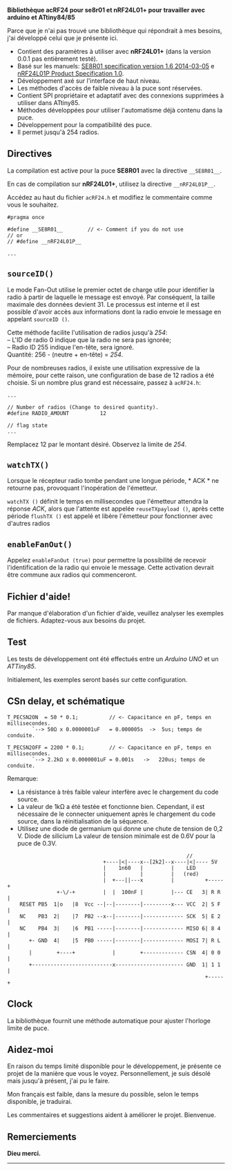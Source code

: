 
**Bibliothèque acRF24 pour se8r01 et nRF24L01+ pour travailler avec arduino et ATtiny84/85**

Parce que je n'ai pas trouvé une bibliothèque qui répondrait à mes besoins, j'ai développé celui que je présente ici.
* Contient des paramètres à utiliser avec **nRF24L01+** (dans la version 0.0.1 pas entièrement testé).
* Basé sur les manuels:
[SE8R01 specification version 1.6 2014-03-05](http://community.atmel.com/sites/default/files/forum_attachments/SE8R01_DataSheet_v1%20-%20副本.pdf)
 e [nRF24L01P Product Specification 1.0](https://www.nordicsemi.com/eng/content/download/2726/34069/file/nRF24L01P_Product_Specification_1_0.pdf).
* Développement axé sur l'interface de haut niveau.
* Les méthodes d'accès de faible niveau à la puce sont réservées.
* Contient SPI propriétaire et adaptatif avec des connexions supprimées à utiliser dans ATtiny85.
* Méthodes développées pour utiliser l'automatisme déjà contenu dans la puce.
* Développement pour la compatibilité des puce.
* Il permet jusqu'à 254 radios.

Directives
------------
  La compilation est active pour la puce **SE8R01** avec la directive `__SE8R01__`.
  
  En cas de compilation sur **nRF24L01+**, utilisez la directive `__nRF24L01P__`.

  Accédez au haut du fichier `acRF24.h` et modifiez le commentaire comme vous le souhaitez.

```
#pragma once

#define __SE8R01__        // <- Comment if you do not use
// or
// #define __nRF24L01P__

...

```


`sourceID()`
------------
  Le mode Fan-Out utilise le premier octet de charge utile pour identifier la radio à partir de laquelle le message est envoyé. Par conséquent, la taille maximale des données devient 31. Le processus est interne et il est possible d'avoir accès aux informations dont la radio envoie le message en appelant `sourceID ()`.
  
  Cette méthode facilite l'utilisation de radios jusqu'à *254*:    
  – L'ID de radio 0 indique que la radio ne sera pas ignorée;    
  – Radio ID 255 indique l'en-tête, sera ignoré.    
  Quantité: 256 - (neutre + en-tête) = *254*.
  
  Pour de nombreuses radios, il existe une utilisation expressive de la mémoire, pour cette raison, une configuration de base de 12 radios a été choisie. Si un nombre plus grand est nécessaire, passez à `acRF24.h`:

```
...

// Number of radios (Change to desired quantity).
#define RADIO_AMOUNT          12

// flag state
...
```

  Remplacez 12 par le montant désiré. Observez la limite de *254*.


`watchTX()`
------------
  Lorsque le récepteur radio tombe pendant une longue période, * ACK * ne retourne pas, provoquant l'inopération de l'émetteur.

  `watchTX ()` définit le temps en millisecondes que l'émetteur attendra la réponse *ACK*, alors que l'attente est appelée `reuseTXpayload ()`, après cette période `flushTX ()` est appelé et libère l'émetteur pour fonctionner avec d'autres radios


`enableFanOut()`
------------
  Appelez `enableFanOut (true)` pour permettre la possibilité de recevoir l'identification de la radio qui envoie le message. Cette activation devrait être commune aux radios qui commenceront.


Fichier d'aide!
------------
  Par manque d'élaboration d'un fichier d'aide, veuillez analyser les exemples de fichiers. Adaptez-vous aux besoins du projet.


Test
------------
  Les tests de développement ont été effectués entre un *Arduino UNO* et un *ATTiny85*.
  
  Initialement, les exemples seront basés sur cette configuration.


CSn delay, et schématique
------------
```  
T_PECSN2ON  = 50 * 0.1;          // <- Capacitance en pF, temps en millisecondes.
        `--> 50Ω x 0.0000001uF   = 0.000005s  ->  5us; temps de conduite.

T_PECSN2OFF = 2200 * 0.1;        // <- Capacitance en pF, temps en millisecondes.
        `--> 2.2kΩ x 0.0000001uF = 0.001s   ->   220us; temps de conduite.
```  
  Remarque: 
  * La résistance à très faible valeur interfère avec le chargement du code source.
  * La valeur de 1kΩ a été testée et fonctionne bien. Cependant, il est nécessaire de le connecter uniquement après le chargement du code source, dans la réinitialisation de la séquence.
  * Utilisez une diode de germanium qui donne une chute de tension de 0,2 V. Diode de silicium La valeur de tension minimale est de 0.6V pour la puce de 0.3V.
```  
                                                          //
                               +----|<|----x--[2k2]--x----|<|---- 5V 
                               |    1n60   |         |    LED
                               |           |         |   (red)
                               |  +---||---x         |          +-----+
                +-\/-+         |  |  100nF |         |--- CE   3| R R |
    RESET PB5  1|o   |8  Vcc --|--|--------|---------x--- VCC  2| S F |
    NC    PB3  2|    |7  PB2 --x--|--------|------------- SCK  5| E 2 |
    NC    PB4  3|    |6  PB1 -----|--------|------------- MISO 6| 8 4 |
       +- GND  4|    |5  PB0 -----|--------|------------- MOSI 7| R L |
       |        +----+            |        +------------- CSN  4| 0 0 |
       +--------------------------x---------------------- GND  1| 1 1 |
                                                                +-----+

```


Clock
------------
  La bibliothèque fournit une méthode automatique pour ajuster l'horloge limite de puce.


Aidez-moi
------------
  En raison du temps limité disponible pour le développement, je présente ce projet de la manière que vous le voyez. Personnellement, je suis désolé mais jusqu'à présent, j'ai pu le faire.
  
  Mon français est faible, dans la mesure du possible, selon le temps disponible, je traduirai.
  
  Les commentaires et suggestions aident à améliorer le projet. Bienvenue.


Remerciements
------------
  **Dieu merci.**
  
------------

